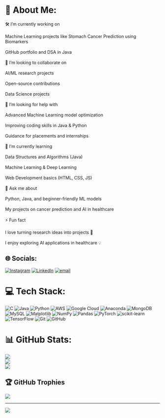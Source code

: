 # 💫 About Me:
🛠️ I’m currently working on<br><br>Machine Learning projects like Stomach Cancer Prediction using Biomarkers<br><br>GitHub portfolio and DSA in Java<br><br>🤝 I’m looking to collaborate on<br><br>AI/ML research projects<br><br>Open-source contributions<br><br>Data Science projects<br><br>🙌 I’m looking for help with<br><br>Advanced Machine Learning model optimization<br><br>Improving coding skills in Java & Python<br><br>Guidance for placements and internships<br><br>🌱 I’m currently learning<br><br>Data Structures and Algorithms (Java)<br><br>Machine Learning & Deep Learning<br><br>Web Development basics (HTML, CSS, JS)<br><br>💬 Ask me about<br><br>Python, Java, and beginner-friendly ML models<br><br>My projects on cancer prediction and AI in healthcare<br><br>⚡ Fun fact<br><br>I love turning research ideas into projects 🚀<br><br>I enjoy exploring AI applications in healthcare 💡


## 🌐 Socials:
[![Instagram](https://img.shields.io/badge/Instagram-%23E4405F.svg?logo=Instagram&logoColor=white)](https://instagram.com/_sharanya_h_veeresh_) [![LinkedIn](https://img.shields.io/badge/LinkedIn-%230077B5.svg?logo=linkedin&logoColor=white)](https://linkedin.com/in/https://www.linkedin.com/in/sharanya-h-v-9720862b4) [![email](https://img.shields.io/badge/Email-D14836?logo=gmail&logoColor=white)](mailto:hvsharanya@gmail.com) 

# 💻 Tech Stack:
![C](https://img.shields.io/badge/c-%2300599C.svg?style=for-the-badge&logo=c&logoColor=white) ![Java](https://img.shields.io/badge/java-%23ED8B00.svg?style=for-the-badge&logo=openjdk&logoColor=white) ![Python](https://img.shields.io/badge/python-3670A0?style=for-the-badge&logo=python&logoColor=ffdd54) ![AWS](https://img.shields.io/badge/AWS-%23FF9900.svg?style=for-the-badge&logo=amazon-aws&logoColor=white) ![Google Cloud](https://img.shields.io/badge/GoogleCloud-%234285F4.svg?style=for-the-badge&logo=google-cloud&logoColor=white) ![Anaconda](https://img.shields.io/badge/Anaconda-%2344A833.svg?style=for-the-badge&logo=anaconda&logoColor=white) ![MongoDB](https://img.shields.io/badge/MongoDB-%234ea94b.svg?style=for-the-badge&logo=mongodb&logoColor=white) ![MySQL](https://img.shields.io/badge/mysql-4479A1.svg?style=for-the-badge&logo=mysql&logoColor=white) ![Matplotlib](https://img.shields.io/badge/Matplotlib-%23ffffff.svg?style=for-the-badge&logo=Matplotlib&logoColor=black) ![NumPy](https://img.shields.io/badge/numpy-%23013243.svg?style=for-the-badge&logo=numpy&logoColor=white) ![Pandas](https://img.shields.io/badge/pandas-%23150458.svg?style=for-the-badge&logo=pandas&logoColor=white) ![PyTorch](https://img.shields.io/badge/PyTorch-%23EE4C2C.svg?style=for-the-badge&logo=PyTorch&logoColor=white) ![scikit-learn](https://img.shields.io/badge/scikit--learn-%23F7931E.svg?style=for-the-badge&logo=scikit-learn&logoColor=white) ![TensorFlow](https://img.shields.io/badge/TensorFlow-%23FF6F00.svg?style=for-the-badge&logo=TensorFlow&logoColor=white) ![Git](https://img.shields.io/badge/git-%23F05033.svg?style=for-the-badge&logo=git&logoColor=white) ![GitHub](https://img.shields.io/badge/github-%23121011.svg?style=for-the-badge&logo=github&logoColor=white)
# 📊 GitHub Stats:
![](https://github-readme-stats.vercel.app/api?username=Sharu08ambu14&theme=dark&hide_border=false&include_all_commits=true&count_private=true)<br/>
![](https://nirzak-streak-stats.vercel.app/?user=Sharu08ambu14&theme=dark&hide_border=false)<br/>
![](https://github-readme-stats.vercel.app/api/top-langs/?username=Sharu08ambu14&theme=dark&hide_border=false&include_all_commits=true&count_private=true&layout=compact)

## 🏆 GitHub Trophies
![](https://github-profile-trophy.vercel.app/?username=Sharu08ambu14&theme=radical&no-frame=false&no-bg=true&margin-w=4)

---
[![](https://visitcount.itsvg.in/api?id=Sharu08ambu14&icon=0&color=0)](https://visitcount.itsvg.in)

<!-- Proudly created with GPRM ( https://gprm.itsvg.in ) -->
